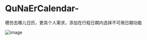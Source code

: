 # QuNaErCalendar-
模仿去哪儿日历，更具个人需求，添加在行程日期内选择不可用日期功能
 
![image](https://github.com/YourAndMe/QuNaErCalendar-/111.gif)
